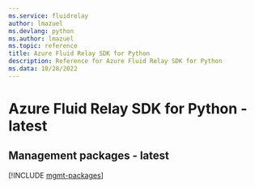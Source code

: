 ```yaml
---
ms.service: fluidrelay
author: lmazuel
ms.devlang: python
ms.author: lmazuel
ms.topic: reference
title: Azure Fluid Relay SDK for Python
description: Reference for Azure Fluid Relay SDK for Python
ms.data: 10/28/2022
---
```

# Azure Fluid Relay SDK for Python - latest

## Management packages - latest
[!INCLUDE [mgmt-packages](fluid-relay-mgmt-index.md)]